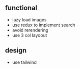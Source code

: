 ## functional

- lazy load images
- use redux to implement search
- avoid rerendering
- use 3 col layoout

## design

- use tailwind
